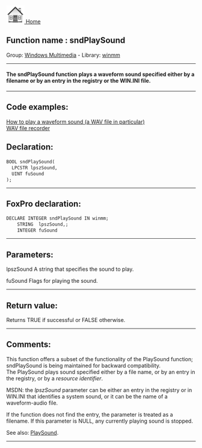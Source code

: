 [<img src="../../images/home.png"> Home ](https://github.com/VFPX/Win32API)  

## Function name : sndPlaySound
Group: [Windows Multimedia](../../functions_group.md#Windows_Multimedia)  -  Library: [winmm](../../Libraries.md#winmm)  
***  


#### The sndPlaySound function plays a waveform sound specified either by a filename or by an entry in the registry or the WIN.INI file. 
***  


## Code examples:
[How to play a waveform sound (a WAV file in particular)](../../samples/sample_251.md)  
[WAV file recorder](../../samples/sample_421.md)  

## Declaration:
```foxpro  
BOOL sndPlaySound(
  LPCSTR lpszSound,
  UINT fuSound
);  
```  
***  


## FoxPro declaration:
```foxpro  
DECLARE INTEGER sndPlaySound IN winmm;
	STRING  lpszSound,;
	INTEGER fuSound  
```  
***  


## Parameters:
lpszSound 
A string that specifies the sound to play. 

fuSound 
Flags for playing the sound.   
***  


## Return value:
Returns TRUE if successful or FALSE otherwise.  
***  


## Comments:
This function offers a subset of the functionality of the PlaySound function; sndPlaySound is being maintained for backward compatibility.   
The PlaySound plays sound specified either by a file name, or by an entry in the registry, or by a <Em>resource identifier</Em>.  
  
MSDN: the <Em>lpszSound</Em> parameter can be either an entry in the registry or in WIN.INI that identifies a system sound, or it can be the name of a waveform-audio file.   
  
If the function does not find the entry, the parameter is treated as a filename. If this parameter is NULL, any currently playing sound is stopped.   
  
See also: [PlaySound](../winmm/PlaySound.md).  
  
***  

